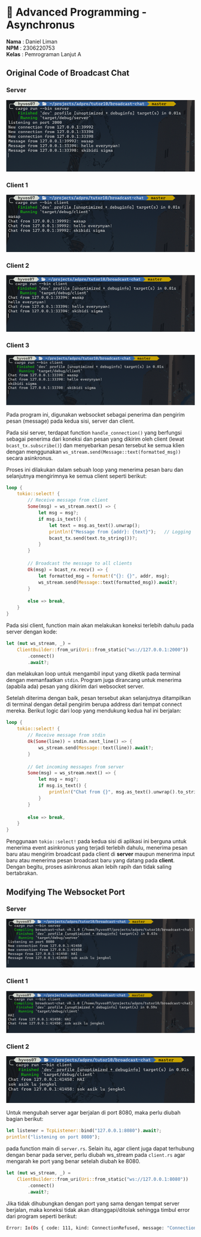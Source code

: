 # 🦀 Advanced Programming - Asynchronus

**Nama**  : Daniel Liman <br>
**NPM**   : 2306220753 <br>
**Kelas** : Pemrograman Lanjut A

## Original Code of Broadcast Chat

### Server
<picture>
    <img src="img/server.png">
</picture>

### Client 1
<picture>
    <img src="img/client1.png">
</picture>

### Client 2
<picture>
    <img src="img/client2.png">
</picture>

### Client 3
<picture>
    <img src="img/client3.png">
</picture>

<br>

Pada program ini, digunakan websocket sebagai penerima dan pengirim pesan (message) pada kedua sisi, server dan client. 

Pada sisi server, terdapat function `handle_connection()` yang berfungsi sebagai penerima dari koneksi dan pesan yang dikirim oleh client (lewat `bcast_tx.subscribe()`) dan menyebarkan pesan tersebut ke semua klien dengan menggunakan `ws_stream.send(Message::text(formatted_msg))` secara asinkronus.

Proses ini dilakukan dalam sebuah loop yang menerima pesan baru dan selanjutnya mengirimnya ke semua client seperti berikut:

```rs
loop {
    tokio::select! {
        // Receive message from client
        Some(msg) = ws_stream.next() => {
            let msg = msg?;
            if msg.is_text() {
                let text = msg.as_text().unwrap();
                println!("Message from {addr}: {text}");   // Logging
                bcast_tx.send(text.to_string())?;
            }
        }

        // Broadcast the message to all clients
        Ok(msg) = bcast_rx.recv() => {
            let formatted_msg = format!("{}: {}", addr, msg);
            ws_stream.send(Message::text(formatted_msg)).await?;
        }

        else => break,
    }
}
```

Pada sisi client, function main akan melakukan koneksi terlebih dahulu pada server dengan kode:

```rs
let (mut ws_stream, _) =
    ClientBuilder::from_uri(Uri::from_static("ws://127.0.0.1:2000"))
        .connect()
        .await?;
```

dan melakukan loop untuk mengambil input yang diketik pada terminal dengan memanfaatkan `stdin`. Program juga dirancang untuk menerima (apabila ada) pesan yang dikirim dari websocket server. 

Setelah diterima dengan baik, pesan tersebut akan selanjutnya ditampilkan di terminal dengan detail pengirim berupa address dari tempat connect mereka. Berikut logic dari loop yang mendukung kedua hal ini berjalan:

```rs
loop {
    tokio::select! {
        // Receive message from stdin
        Ok(Some(line)) = stdin.next_line() => {
            ws_stream.send(Message::text(line)).await?;
        }

        // Get incoming messages from server
        Some(msg) = ws_stream.next() => {
            let msg = msg?;
            if msg.is_text() {
                println!("Chat from {}", msg.as_text().unwrap().to_string());
            }
        }
        
        else => break,
    }
}
```

Penggunaan `tokio::select!` pada kedua sisi di aplikasi ini berguna untuk menerima event asinkronus yang terjadi terlebih dahulu, menerima pesan baru atau mengirim broadcast pada client di **server** maupun menerima input baru atau menerima pesan broadcast baru yang datang pada **client**. Dengan begitu, proses asinkronus akan lebih rapih dan tidak saling bertabrakan.


## Modifying The Websocket Port

### Server
<picture>
    <img src="img/server_port.png">
</picture>

### Client 1
<picture>
    <img src="img/client1_port.png">
</picture>

### Client 2
<picture>
    <img src="img/client2_port.png">
</picture>

<br>

Untuk mengubah server agar berjalan di port 8080, maka perlu diubah bagian berikut:

```rs
let listener = TcpListener::bind("127.0.0.1:8080").await?;
println!("listening on port 8080");
```

pada function main di `server.rs`. Selain itu, agar client juga dapat terhubung dengan benar pada server, perlu diubah ws_stream pada `client.rs` agar mengarah ke port yang benar setelah diubah ke 8080.

```rs
let (mut ws_stream, _) =
    ClientBuilder::from_uri(Uri::from_static("ws://127.0.0.1:8080"))
        .connect()
        .await?;
```

Jika tidak dihubungkan dengan port yang sama dengan tempat server berjalan, maka koneksi tidak akan ditanggapi/ditolak sehingga timbul error dari program seperti berikut:

```bash
Error: Io(Os { code: 111, kind: ConnectionRefused, message: "Connection refused" })
```